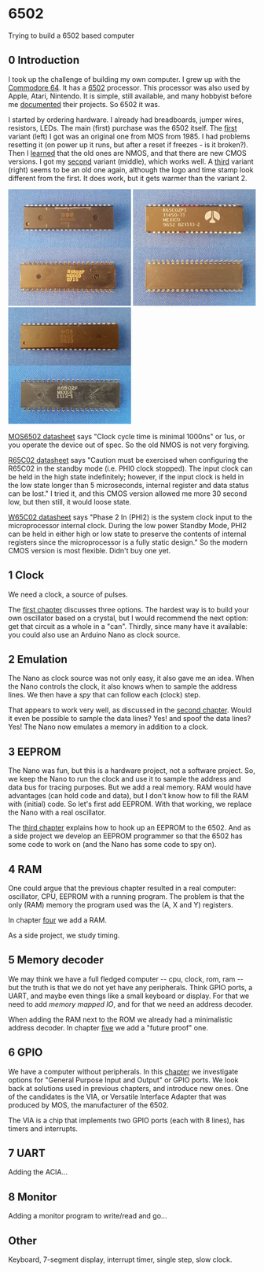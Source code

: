 # 6502

Trying to build a 6502 based computer

## 0 Introduction

I took up the challenge of building my own computer. I grew up with the [Commodore 64](https://en.wikipedia.org/wiki/Commodore_64).
It has a [6502](https://en.wikipedia.org/wiki/MOS_Technology_6502) processor. This processor was also used by Apple, Atari, Nintendo.
It is simple, still available, and many hobbyist before me [documented](http://6502.org/) their projects. So 6502 it was.

I started by ordering hardware. I already had breadboards, jumper wires, resistors, LEDs. The main (first) purchase was the 6502 itself.
The [first](https://www.aliexpress.com/item/32929325067.html) variant (left) I got was an original one from MOS from 1985.
I had problems resetting it (on power up it runs, but after a reset if freezes - is it broken?).
Then I [learned](http://wilsonminesco.com/NMOS-CMOSdif/) that the old ones are NMOS, and that there are new CMOS versions.
I got my [second](https://www.aliexpress.com/item/32990938828.html) variant (middle), which works well.
A [third](https://www.aliexpress.com/item/32841499879.html) variant (right) seems to be an old one again,
although the logo and time stamp look different from the first. It does work, but it gets warmer than the variant 2.

[![6502 variant 1](6502-1s.jpg)](6502-1.png) [![6502 variant 2](6502-2s.jpg)](6502-2.png) [![6502 variant 3](6502-3s.jpg)](6502-3.png)

[MOS6502 datasheet](https://www.mdawson.net/vic20chrome/cpu/mos_6500_mpu_preliminary_may_1976.pdf) says
"Clock cycle time is minimal 1000ns" or 1us, or you operate the device out of spec. So the old NMOS is not very forgiving.

[R65C02 datasheet](https://www.usbid.com/assets/datasheets/15/rockwell.pdf) says
"Caution must be exercised when configuring the R65C02 in the standby mode (i.e. PHI0 clock stopped). The input clock can be held in the high state indefinitely; however, if the input clock is held in the low state longer than 5 microseconds, internal register and data status can be lost." I tried it, and this CMOS version allowed me more 30 second low, but then still, it would loose state.

[W65C02 datasheet](https://www.mouser.com/datasheet/2/436/w65c02s-2572.pdf) says
"Phase 2 In (PHI2) is the system clock input to the microprocessor internal clock. During the low power Standby
Mode, PHI2 can be held in either high or low state to preserve the contents of internal registers since the
microprocessor is a fully static design." So the modern CMOS version is most flexible. Didn't buy one yet.

## 1 Clock

We need a clock, a source of pulses.

The [first chapter](1clock/README.md) discusses three options.
The hardest way is to build your own oscillator based on a crystal, but I would recommend the next option:
get that circuit as a whole in a "can".
Thirdly, since many have it available: you could also use an Arduino Nano as clock source.

## 2 Emulation

The Nano as clock source was not only easy, it also gave me an idea.
When the Nano controls the clock, it also knows when to sample the address lines.
We then have a _spy_ that can follow each (clock) step.

That appears to work very well, as discussed in the [second chapter](2emulation/README.md).
Would it even be possible to sample the data lines? Yes! and spoof the data lines? Yes!
The Nano now emulates a memory in addition to a clock.

## 3 EEPROM

The Nano was fun, but this is a hardware project, not a software project.
So, we keep the Nano to run the clock and use it to sample the address and data bus for tracing purposes.
But we add a real memory.
RAM would have advantages (can hold code and data), but I don't know how to fill the RAM with (initial) code.
So let's first add EEPROM. With that working, we replace the Nano with a real oscillator.

The [third chapter](3eeprom/README.md) explains how to hook up an EEPROM to the 6502.
And as a side project we develop an EEPROM programmer so that the 6502 has some code to work on
(and the Nano has some code to spy on).

## 4 RAM

One could argue that the previous chapter resulted in a real computer: oscillator, CPU, EEPROM with a running program.
The problem is that the only (RAM) memory the program used was the (A, X and Y) registers.

In chapter [four](4ram/README.md) we add a RAM.

As a side project, we study timing.

## 5 Memory decoder

We may think we have a full fledged computer -- cpu, clock, rom, ram -- but the truth is that we do not yet have
any peripherals. Think GPIO ports, a UART, and maybe even things like a small keyboard or display. For that we need
to add _memory mapped IO_, and for that we need an address decoder.  

When adding the RAM next to the ROM we already had a minimalistic address decoder.
In chapter [five](5decoder/README.md) we add a "future proof" one.

## 6 GPIO

We have a computer without peripherals. In this [chapter](6gpio/README.md) we investigate options
for "General Purpose Input and Output" or GPIO ports. We look back at solutions used in previous chapters,
and introduce new ones. One of the candidates is the VIA, or Versatile Interface Adapter that
was produced by MOS, the manufacturer of the 6502.

The VIA is a chip that implements two GPIO ports (each with 8 lines), has timers and interrupts.

## 7 UART

Adding the ACIA...

## 8 Monitor

Adding a monitor program to write/read and go...

## Other

Keyboard, 7-segment display, interrupt timer, single step, slow clock.
